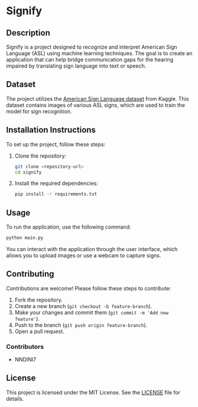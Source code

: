 # Signify

## Description
Signify is a project designed to recognize and interpret American Sign Language (ASL) using machine learning techniques. The goal is to create an application that can help bridge communication gaps for the hearing impaired by translating sign language into text or speech.

## Dataset
The project utilizes the [American Sign Language dataset](https://www.kaggle.com/datasets/kapillondhe/american-sign-language/data) from Kaggle. This dataset contains images of various ASL signs, which are used to train the model for sign recognition.

## Installation Instructions
To set up the project, follow these steps:

1. Clone the repository:
   ```bash
   git clone <repository-url>
   cd signify
   ```

2. Install the required dependencies:
   ```bash
   pip install -r requirements.txt
   ```

## Usage
To run the application, use the following command:
```bash
python main.py
```
You can interact with the application through the user interface, which allows you to upload images or use a webcam to capture signs.

## Contributing
Contributions are welcome! Please follow these steps to contribute:

1. Fork the repository.
2. Create a new branch (`git checkout -b feature-branch`).
3. Make your changes and commit them (`git commit -m 'Add new feature'`).
4. Push to the branch (`git push origin feature-branch`).
5. Open a pull request.

### Contributors
- NNDINI7

## License
This project is licensed under the MIT License. See the [LICENSE](LICENSE) file for details.